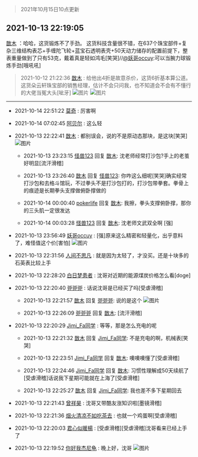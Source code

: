 > 2021年10月15日10点更新
<link rel="stylesheet" href="https://cdn.jsdelivr.net/gh/taotie6/sampleJSON@main/css/photo_show.css">
<meta name="referrer" content="no-referrer" />


 ## 2021-10-13 22:19:05 

 [㪚木](https://www.coolapk.com/feed/30670756?shareKey=MThjY2ZiMDMxNGNlNjE2NmYzZDI~) ：哈哈，这货锻炼不了手劲。
这货科技含量很不错，在637个珠宝部件+复杂三维结构表芯+手缠陀飞轮+蓝宝石透明表壳+50天动力储存的配置前提下，整表重量做到了只有53克，戴着真是轻如鸿毛[笑哭]//<a class="feed-link-uname" href="/u/妖哥occuy">@妖哥occuy</a>:可以当腕力球锻炼手劲[哦吼吼] 

<div class="album">
</div>

> 2021-10-12 21:22:36 
> [㪚木](https://www.coolapk.com/feed/30647085?shareKey=YTU2ODIwMmY1NTdiNjE2NmYzZDI~) : 给他出4折是故意杀价，这货6折基本算公道。 这货朵云轩珠宝部的销售经理，估计不会只问我，也不知道会不会有不懂行的大佬当冤大头[呲牙] 
![图片](https://image.coolapk.com/feed/2021/1012/21/1081091_96bb7460_4955_3802@954x4359.jpeg)
![图片](https://image.coolapk.com/feed/2021/1012/21/1081091_b066bc8b_4955_3804@1080x1336.jpeg)

 ------- 

- 2021-10-14 22:51:22 [莫奇](uid=131936) : 厉害啊 

- 2021-10-14 07:02:45 [阿贝尔](uid=717920) : 这么轻 

- 2021-10-13 22:22:41 [㪚木](uid=1081091) : 都别误会，说的不是原动态那块，是这块[笑哭] ![图片](https://image.coolapk.com/feed/2021/1013/22/1081091_6e37ad6d_4916_8708@1080x1201.png)

    - 2021-10-13 23:23:15 [怪兽123](uid=2331773) 回复 [㪚木](uid=1081091): 沈老师经常打沙包?手上的老茧好明显[流汗滑稽] 

    - 2021-10-13 23:26:40 [㪚木](uid=1081091) 回复 [怪兽123](uid=2331773): 你咋这么细呢[笑哭]确实经常打沙包和去格斗馆玩，不过拳头不是打沙包打的，打沙包带拳套。拳骨上的痕迹是长期拳头支撑做俯卧撑做的 

    - 2021-10-14 00:00:40 [pokerlife](uid=575409) 回复 [㪚木](uid=1081091): 我擦，拳头支撑俯卧撑，那你的三头肌一定很发达 

    - 2021-10-14 00:03:28 [怪兽123](uid=2331773) 回复 [㪚木](uid=1081091): 沈老师文武双全啊  [强] 

- 2021-10-13 23:56:49 [妖哥occuy](uid=1388591) : [强]原来这么精密和轻量化，出乎意料了，难怪值这个价[害怕] ![图片](https://image.coolapk.com/feed/2021/1013/23/1388591_cf1a0c36_0608_2587@1080x1014.jpeg)

- 2021-10-13 22:31:56 [人间不思凡](uid=2080265) : 就是因为太轻了，才没买。还是十块多的石英表比较上手 

- 2021-10-13 22:28:20 [白日梦患者](uid=533502) : 沈哥对近期的能源煤炭价格怎么看[doge] 

- 2021-10-13 22:20:40 [戼戼戼](uid=4044548) : 话说沈哥是已经买了吗[受虐滑稽] 

    - 2021-10-13 22:21:57 [㪚木](uid=1081091) 回复 [戼戼戼](uid=4044548): 说的是这个 ![图片](https://image.coolapk.com/feed/2021/1013/22/1081091_6e37ad6d_4916_8708@1080x1201.png)

    - 2021-10-13 22:26:09 [戼戼戼](uid=4044548) 回复 [㪚木](uid=1081091): [流汗滑稽] 

- 2021-10-13 22:20:29 [Jimi_Fa同学](uid=658442) : 等等，那是怎么充电的呢 

    - 2021-10-13 22:21:32 [㪚木](uid=1081091) 回复 [Jimi_Fa同学](uid=658442): 不是充电的啊，机械表[笑哭] 

    - 2021-10-13 22:23:51 [Jimi_Fa同学](uid=658442) 回复 [㪚木](uid=1081091): 噢噢噢懂了[受虐滑稽] 

    - 2021-10-13 22:24:46 [Jimi_Fa同学](uid=658442) 回复 [㪚木](uid=1081091): 习惯性理解成50天续航了[受虐滑稽]话说我下星期可能就在上海了[受虐滑稽] 

    - 2021-10-13 22:25:27 [㪚木](uid=1081091) 回复 [Jimi_Fa同学](uid=658442): 我也差不多下星期回去 

- 2021-10-13 22:21:43 [曾祥昊](uid=6695078) : 沈哥又带酷友涨知识啦[墨镜滑稽] 

- 2021-10-13 22:21:36 [烟火清凉不如吃茶去](uid=4279524) : 也就一个鸡蛋啊[受虐滑稽] 

- 2021-10-13 22:20:03 [君心似暖楊](uid=3303409) : [受虐滑稽][受虐滑稽]沈哥看来已经上手了 

- 2021-10-13 22:19:52 [你好我杰尼龟](uid=12858991) : 晚上好，沈哥 ![图片](https://image.coolapk.com/feed/2021/0818/22/3869634_c2ceff5c_6629_1424@100x100.gif)

